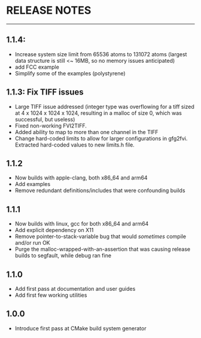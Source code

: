 # RELEASE NOTES

---

## 1.1.4: 

- Increase system size limit from 65536 atoms to 131072 atoms (largest data structure is still <~ 16MB, so no memory issues anticipated)
- add FCC example
- Simplify some of the examples (polystyrene)

## 1.1.3: Fix TIFF issues

- Large TIFF issue addressed (integer type was overflowing for a tiff sized at 4 x 1024 x 1024 x 1024, resulting in a malloc of size 0, which was successful, but useless)
- Fixed non-working FVI2TIFF. 
- Added ability to map to more than one channel in the TIFF
- Change hard-coded limits to allow for larger configurations in gfg2fvi. Extracted hard-coded values to new limits.h file.

## 1.1.2

- Now builds with apple-clang, both x86_64 and arm64
- Add examples
- Remove redundant definitions/includes that were confounding builds

## 1.1.1

- Now builds with linux, gcc for both x86_64 and arm64
- Add explicit dependency on X11
- Remove pointer-to-stack-variable bug that would *sometimes* compile and/or run OK
- Purge the malloc-wrapped-with-an-assertion that was causing release builds to segfault, while debug ran fine

## 1.1.0

- Add first pass at documentation and user guides
- Add first few working utilities

## 1.0.0 

- Introduce first pass at CMake build system generator
